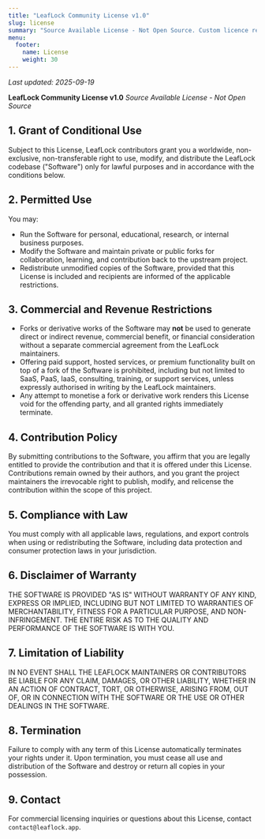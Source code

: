```yaml
---
title: "LeafLock Community License v1.0"
slug: license
summary: "Source Available License - Not Open Source. Custom licence restricting monetised forks and defining contributor rights."
menu:
  footer:
    name: License
    weight: 30
---
```


_Last updated: 2025-09-19_

**LeafLock Community License v1.0**
*Source Available License - Not Open Source*

## 1. Grant of Conditional Use
Subject to this License, LeafLock contributors grant you a worldwide, non-exclusive,
non-transferable right to use, modify, and distribute the LeafLock codebase ("Software")
only for lawful purposes and in accordance with the conditions below.

## 2. Permitted Use
You may:
- Run the Software for personal, educational, research, or internal business purposes.
- Modify the Software and maintain private or public forks for collaboration, learning,
  and contribution back to the upstream project.
- Redistribute unmodified copies of the Software, provided that this License is included
  and recipients are informed of the applicable restrictions.

## 3. Commercial and Revenue Restrictions
- Forks or derivative works of the Software may **not** be used to generate direct or
  indirect revenue, commercial benefit, or financial consideration without a separate
  commercial agreement from the LeafLock maintainers.
- Offering paid support, hosted services, or premium functionality built on top of a
  fork of the Software is prohibited, including but not limited to SaaS, PaaS, IaaS,
  consulting, training, or support services, unless expressly authorised in writing by
  the LeafLock maintainers.
- Any attempt to monetise a fork or derivative work renders this License void for the
  offending party, and all granted rights immediately terminate.

## 4. Contribution Policy
By submitting contributions to the Software, you affirm that you are legally entitled to
provide the contribution and that it is offered under this License. Contributions remain
owned by their authors, and you grant the project maintainers the irrevocable right to
publish, modify, and relicense the contribution within the scope of this project.

## 5. Compliance with Law
You must comply with all applicable laws, regulations, and export controls when using or
redistributing the Software, including data protection and consumer protection laws in
your jurisdiction.

## 6. Disclaimer of Warranty
THE SOFTWARE IS PROVIDED "AS IS" WITHOUT WARRANTY OF ANY KIND, EXPRESS OR IMPLIED,
INCLUDING BUT NOT LIMITED TO WARRANTIES OF MERCHANTABILITY, FITNESS FOR A PARTICULAR
PURPOSE, AND NON-INFRINGEMENT. THE ENTIRE RISK AS TO THE QUALITY AND PERFORMANCE OF THE
SOFTWARE IS WITH YOU.

## 7. Limitation of Liability
IN NO EVENT SHALL THE LEAFLOCK MAINTAINERS OR CONTRIBUTORS BE LIABLE FOR ANY CLAIM,
DAMAGES, OR OTHER LIABILITY, WHETHER IN AN ACTION OF CONTRACT, TORT, OR OTHERWISE,
ARISING FROM, OUT OF, OR IN CONNECTION WITH THE SOFTWARE OR THE USE OR OTHER DEALINGS IN
THE SOFTWARE.

## 8. Termination
Failure to comply with any term of this License automatically terminates your rights
under it. Upon termination, you must cease all use and distribution of the Software and
destroy or return all copies in your possession.

## 9. Contact
For commercial licensing inquiries or questions about this License, contact
`contact@leaflock.app`.

